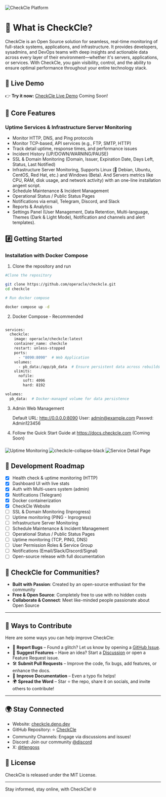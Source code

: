 ![CheckCle Platform](https://pub-4a4062303020445f8f289a2fee84f9e8.r2.dev/images/checkcle-black.png)

# 🚀 What is CheckCle?

CheckCle is an Open Source solution for seamless, real-time monitoring of full-stack systems, applications, and infrastructure. It provides developers, sysadmins, and DevOps teams with deep insights and actionable data across every layer of their environment—whether it's servers, applications, or services. With CheckCle, you gain visibility, control, and the ability to ensure optimal performance throughout your entire technology stack.

## 🎯 Live Demo  
👉 **Try it now:** [CheckCle Live Demo](https://demo.checkcle.io) Coming Soon!

## 🌟 Core Features

### Uptime Services & Infrastructure Server Monitoring
- Monitor HTTP, DNS, and Ping protocols
- Monitor TCP-based, API services (e.g., FTP, SMTP, HTTP)
- Track detail uptime, response times, and performance issues
- Incident History (UP/DOWN/WARNING/PAUSE)
- SSL & Domain Monitoring (Domain, Issuer, Expiration Date, Days Left, Status, Last Notified)
- Infrastructure Server Monitoring, Supports Linux (🐧 Debian, Ubuntu, CentOS, Red Hat, etc.) and Windows (Beta). And Servers metrics like CPU, RAM, disk usage, and network activity) with an one-line installation angent script.
- Schedule Maintenance & Incident Management
- Operational Status / Public Status Pages
- Notifications via email, Telegram, Discord, and Slack
- Reports & Analytics
- Settings Panel (User Management, Data Retention, Multi-language, Themes (Dark & Light Mode), Notification and channels and alert templates).

## #️⃣ Getting Started

### Installation with Docker Compose
1. Clone the repository and run
```bash 
#Clone the repository

git clone https://github.com/operacle/checkcle.git
cd checkcle

# Run docker compose

docker compose up -d

```
2. Docker Compose - Recommended
```bash 

services:
  checkcle:
    image: operacle/checkcle:latest
    container_name: checkcle
    restart: unless-stopped
    ports:
      - "8090:8090"  # Web Application
    volumes:
      - pb_data:/app/pb_data  # Ensure persistent data across rebuilds
    ulimits:
      nofile:
        soft: 4096
        hard: 8192

volumes:
  pb_data:  # Docker-managed volume for data persistence

```
3. Admin Web Management

    Default URL: http://0.0.0.0:8090
    User: admin@example.com
    Passwd: Admin123456
    
4. Follow the Quick Start Guide at https://docs.checkcle.com (Coming Soon)

###
![Uptime Monitoring](https://pub-4a4062303020445f8f289a2fee84f9e8.r2.dev/images/checkcle-collapse-black.png)
![checkcle-collapse-black](https://pub-4a4062303020445f8f289a2fee84f9e8.r2.dev/images/checkcle-black.png)
![Service Detail Page](https://pub-4a4062303020445f8f289a2fee84f9e8.r2.dev/images/checkcle-detailpage.png)

## 📝 Development Roadmap

- [x] Health check & uptime monitoring (HTTP)
- [x] Dashboard UI with live stats  
- [x] Auth with Multi-users system (admin)
- [x] Notifications (Telegram)
- [x] Docker containerization 
- [x] CheckCle Website
- [ ] SSL & Domain Monitoring (Inprogress)
- [ ] Uptime monitoring (PING - Inprogress)
- [ ] Infrastructure Server Monitoring
- [ ] Schedule Maintenance & Incident Management
- [ ] Operational Status / Public Status Pages
- [ ] Uptime monitoring (TCP, PING, DNS)
- [ ] User Permission Roles & Service Group
- [ ] Notifications (Email/Slack/Discord/Signal)  
- [ ] Open-source release with full documentation 

## 🌟 CheckCle for Communities?
- **Built with Passion**: Created by an open-source enthusiast for the community
- **Free & Open Source**: Completely free to use with no hidden costs
- **Collaborate & Connect**: Meet like-minded people passionate about Open Source

---

## 🤝 Ways to Contribute

Here are some ways you can help improve CheckCle:

- 🐞 **Report Bugs** – Found a glitch? Let us know by opening a [GitHub Issue](https://github.com/operacle/checkcle/issues).
- 🌟 **Suggest Features** – Have an idea? Start a [Discussion](https://github.com/operacle/checkcle/discussions) or open a Feature Request issue.
- 🛠 **Submit Pull Requests** – Improve the code, fix bugs, add features, or enhance the docs.
- 📝 **Improve Documentation** – Even a typo fix helps!
- 🌍 **Spread the Word** – Star ⭐ the repo, share it on socials, and invite others to contribute!

---

## 🌍 Stay Connected
- Website: [checkcle.deno.dev](https://checkcle.deno.dev)
- GitHub Repository: ⭐ [CheckCle](https://github.com/operacle/checkcle.git)
- Community Channels: Engage via discussions and issues!
- Discord: Join our community [@discord](https://discord.gg/xs9gbubGwX)
- X: [@tlengoss](https://x.com/tlengoss)

## 📜 License

CheckCle is released under the MIT License.

---

Stay informed, stay online, with CheckCle! 🌐
